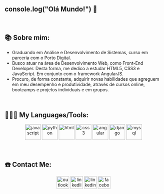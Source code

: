 
## console.log("Olá Mundo!") :wave:

<p>&nbsp;</p>

## 📚 Sobre mim:

- Graduando em Análise e Desenvolvimento de Sistemas, curso em parceria com o Porto Digital.
- Busco atuar na área de Desenvolvimento Web, como Front-End Developer. Desta forma, me dedico a estudar HTML5, CSS3 e JavaScript. Em conjunto com o framework AngularJS.
- Procuro, de forma constante, adquirir novas habilidades que agreguem em meu desempenho e produtividade, através de cursos online, bootcamps e projetos individuais e em grupos.

<p>&nbsp;</p>

## 👨🏻‍💻 My Languages/Tools:

<div>
<p align="center">
<img src="https://github.com/Rennan-sbarros/rennan-sbarros/blob/main/Diversos/icon-js" alt="javascript" width="50" height="50"/> 
<img src="https://github.com/Rennan-sbarros/rennan sbarros/blob/main/Diversos/icon-python" alt="python" width="50" height="50"/> 
<img src="https://github.com/Rennan-sbarros/rennan sbarros/blob/main/Diversos/icon-html" alt="html" width="50" height="50"/> 
<img src="https://github.com/Rennan-sbarros/rennan sbarros/blob/main/Diversos/icon-css" alt="css3" width="50" height="50"/> 
<img src="https://github.com/Rennan-sbarros/rennan sbarros/blob/main/Diversos/icon-angular" alt="angular" width="50" height="50"/> 
<img src="https://github.com/Rennan-sbarros/rennan sbarros/blob/main/Diversos/icon-django" alt="django" width="50" height="50"/> 
<img src="https://github.com/Rennan-sbarros/rennan sbarros/blob/main/Diversos/icon-mysql" alt="mysql" width="50" height="50"/>
</div>

<p>&nbsp;</p>

## ☎️ Contact Me:

<p align="center">
<a href = "rennan_sbarros@hotmail.com"><img src="https://github.com/Rennan-sbarros/rennan sbarros/blob/main/Diversos/icon-outlook" alt='outlook' height='40'></a>
<a href = https://www.linkedin.com/in/rennan-candido1/><img src="https://github.com/Rennan-sbarros/rennan sbarros/blob/main/Diversos/icon-linkedlin" alt='linkedlin' height='40'></a>
<a href = https://www.instagram.com/rennan_candid0//><img src="https://github.com/Rennan-sbarros/rennan sbarros/blob/main/Diversos/icon-instagram" alt='linkedin' height='40'></a>
<a href = https://www.facebook.com/rennan.candido.1//><img src="https://github.com/Rennan-sbarros/rennan sbarros/blob/main/Diversos/icon-facebook" alt='facebook' height='40'></a>


